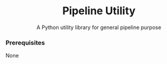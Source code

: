 <div align="center">
<h1 align="center">Pipeline Utility</h1>

  <p align="center">
    A Python utility library for general pipeline purpose
  </p>
</div>

### Prerequisites

None
